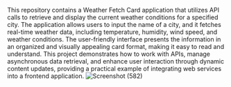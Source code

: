 This repository contains a Weather Fetch Card application that utilizes API calls to retrieve and display the current weather conditions for a specified city. The application allows users to input the name of a city, and it fetches real-time weather data, including temperature, humidity, wind speed, and weather conditions. The user-friendly interface presents the information in an organized and visually appealing card format, making it easy to read and understand. This project demonstrates how to work with APIs, manage asynchronous data retrieval, and enhance user interaction through dynamic content updates, providing a practical example of integrating web services into a frontend application.
![Screenshot (582)](https://github.com/user-attachments/assets/c1e6a5b0-3c58-477b-be6e-eb9b249b0c5a)
